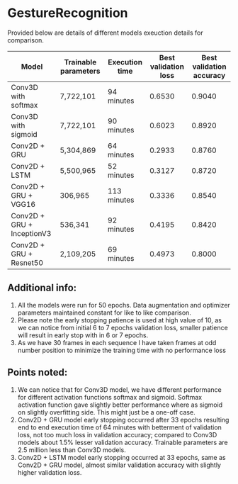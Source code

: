 # GestureRecognition

Provided below are details of different models exeuction details for comparison.


| Model                      | Trainable parameters | Execution time | Best validation loss | Best validation accuracy |
|----------------------------|----------------------|----------------|----------------------|--------------------------|
| Conv3D with softmax        | 7,722,101            | 94 minutes     | 0.6530               | 0.9040                   |
| Conv3D with sigmoid        | 7,722,101            | 90 minutes     | 0.6023               | 0.8920                   |
| Conv2D + GRU               | 5,304,869            | 64 minutes     | 0.2933               | 0.8760                   |
| Conv2D + LSTM              | 5,500,965            | 52 minutes     | 0.3127               | 0.8720                   |
| Conv2D + GRU + VGG16       |   306,965            | 113 minutes    | 0.3336               | 0.8540                   |
| Conv2D + GRU + InceptionV3 |   536,341            | 92 minutes     | 0.4195               | 0.8420                   |
| Conv2D + GRU + Resnet50    | 2,109,205            | 69 minutes     | 0.4973               | 0.8000                   |


Additional info:
----------------
1. All the models were run for 50 epochs.  Data augmentation and optimizer parameters maintained constant for like to like comparison.
2. Please note the early stopping patience is used at high value of 10, as we can notice from initial 6 to 7 epochs validation loss, smaller patience will result in early stop with in 6 or 7 epochs.
3. As we have 30 frames in each sequence I have taken frames at odd number position to minimize the training time with no performance loss

Points noted:
-------------
1. We can notice that for Conv3D model, we have different performance for different activation functions softmax and sigmoid. Softmax activation function gave slightly better performance where as sigmoid on slightly overfitting side.  This might just be a one-off case.
2. Conv2D + GRU model early stopping occurred after 33 epochs resulting end to end execution time of 64 minutes with betterment of validation loss, not too much loss in validation accuracy; compared to Conv3D models about 1.5% lesser validation accuracy. Trainable parameters are 2.5 million less than Conv3D models.
3. Conv2D + LSTM model early stopping occurred at 33 epochs, same as Conv2D + GRU model, almost similar validation accuracy with slightly higher validation loss.
